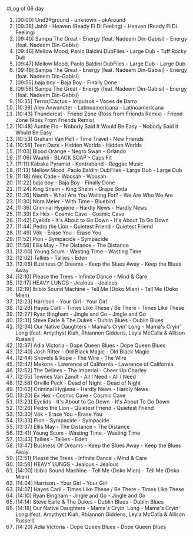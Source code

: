 #Log of 06 day

1. [00:00] Und3®ground - unknown - okAround
1. [09:38] Jah9 - Heaven (Ready Fi Di Feeling) - Heaven (Ready Fi Di Feeling)
1. [09:40] Sampa The Great - Energy (feat. Nadeem Din-Gabisi) - Energy (feat. Nadeem Din-Gabisi)
1. [09:46] Mellow Mood, Paolo Baldini DubFiles - Large Dub - Tuff Rocky Dub
1. [09:47] Mellow Mood, Paolo Baldini DubFiles - Large Dub - Large Dub
1. [09:48] Sampa The Great - Energy (feat. Nadeem Din-Gabisi) - Energy (feat. Nadeem Din-Gabisi)
1. [09:55] baja boy - Baja Boy - Finally Done
1. [09:58] Sampa The Great - Energy (feat. Nadeem Din-Gabisi) - Energy (feat. Nadeem Din-Gabisi)
1. [10:35] Terror/Cactus - Impulsos - Voces de Barro
1. [10:39] Alex Anwandter - Latinoamericana - Latinoamericana
1. [10:43] Thundercat - Friend Zone (Ross from Friends Remix) - Friend Zone (Ross From Friends Remix)
1. [10:48] Auntie Flo - Nobody Said It Would Be Easy - Nobody Said It Would Be Easy
1. [10:53] Graham Van Pelt - Time Travel - New Friends
1. [10:58] Teen Daze - Hidden Worlds - Hidden Worlds
1. [11:03] Blood Orange - Negro Swan - Orlando
1. [11:06] Waahli - BLACK SOAP - Caps Fit
1. [11:11] Kabaka Pyramid - Kontraband - Reggae Music
1. [11:13] Mellow Mood, Paolo Baldini DubFiles - Large Dub - Large Dub
1. [11:18] Alex Cade - Woosah - Woosah
1. [11:22] baja boy - Baja Boy - Finally Done
1. [11:24] King Sheim - King Sheim - Grape Soda
1. [11:26] Niamh - What Are You Waiting For? - We Are Who We Are
1. [11:30] Nora Meier - With Time - Bluebird
1. [11:36] Criminal Hygiene - Hardly News - Hardly News
1. [11:39] Ex Hex - Cosmic Cave - Cosmic Cave
1. [11:42] Eyelids - It's About to Go Down - It's About To Go Down
1. [11:44] Pedro the Lion - Quietest Friend - Quietest Friend
1. [11:49] Vök - Erase You - Erase You
1. [11:52] Pion - Sympacide - Sympacide
1. [11:56] Ellis May - The Distance - The Distance
1. [12:00] Young Scum - Wasting Time - Wasting Time
1. [12:02] Tallies - Tallies - Eden
1. [12:06] Business Of Dreams - Keep the Blues Away - Keep the Blues Away
1. [12:10] Please the Trees - Infinite Dance - Mind & Care
1. [12:17] HEAVY LUNGS - Jealous - Jealous
1. [12:19] Ibibio Sound Machine - Tell Me (Doko Mien) - Tell Me (Doko Mien)
1. [12:23] Harrison - Your Girl - Your Girl
1. [12:26] Hayes Carll - Times Like These / Be There - Times Like These
1. [12:27] Ryan Bingham - Jingle and Go - Jingle and Go
1. [12:31] Steve Earle & The Dukes - Dublin Blues - Dublin Blues
1. [12:34] Our Native Daughters - Mama's Cryin' Long - Mama's Cryin' Long (feat. Amythyst Kiah, Rhiannon Giddens, Leyla McCalla & Allison Russell)
1. [12:37] Adia Victoria - Dope Queen Blues - Dope Queen Blues
1. [12:40] Josh Ritter - Old Black Magic - Old Black Magic
1. [12:44] Shovels & Rope - The Wire - The Wire
1. [12:47] Mekons - Lawrence of California - Lawrence of California
1. [12:52] The Delines - The Imperial - Cheer Up Charley
1. [12:55] Townes Van Zandt - All I Need - All I Need
1. [12:58] Orville Peck - Dead of Night - Dead of Night
1. [13:02] Criminal Hygiene - Hardly News - Hardly News
1. [13:20] Ex Hex - Cosmic Cave - Cosmic Cave
1. [13:23] Eyelids - It's About to Go Down - It's About To Go Down
1. [13:26] Pedro the Lion - Quietest Friend - Quietest Friend
1. [13:30] Vök - Erase You - Erase You
1. [13:33] Pion - Sympacide - Sympacide
1. [13:37] Ellis May - The Distance - The Distance
1. [13:41] Young Scum - Wasting Time - Wasting Time
1. [13:43] Tallies - Tallies - Eden
1. [13:47] Business Of Dreams - Keep the Blues Away - Keep the Blues Away
1. [13:51] Please the Trees - Infinite Dance - Mind & Care
1. [13:58] HEAVY LUNGS - Jealous - Jealous
1. [14:00] Ibibio Sound Machine - Tell Me (Doko Mien) - Tell Me (Doko Mien)
1. [14:04] Harrison - Your Girl - Your Girl
1. [14:07] Hayes Carll - Times Like These / Be There - Times Like These
1. [14:10] Ryan Bingham - Jingle and Go - Jingle and Go
1. [14:14] Steve Earle & The Dukes - Dublin Blues - Dublin Blues
1. [14:18] Our Native Daughters - Mama's Cryin' Long - Mama's Cryin' Long (feat. Amythyst Kiah, Rhiannon Giddens, Leyla McCalla & Allison Russell)
1. [14:20] Adia Victoria - Dope Queen Blues - Dope Queen Blues
